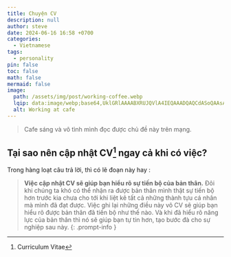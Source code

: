 ```yaml
---
title: Chuyện CV
description: null
author: steve
date: 2024-06-16 16:58 +0700
categories:
  - Vietnamese
tags:
  - personality
pin: false
toc: false
math: false
mermaid: false
image:
  path: /assets/img/post/working-coffee.webp
  lqip: data:image/webp;base64,UklGRlAAAABXRUJQVlA4IEQAAADQAQCdASoQAAsABUB8JQBYdhjmx/4AAAD+5gj0INycrxcMes0iGgV0C/UR98sMc9+e6973/8iIDqQ+igqupcu40AAAAA==
  alt: Working at cafe
---
```

> Cafe sáng và vô tình mình đọc được chủ đề này trên mạng.

## Tại sao nên cập nhật CV[^footnote] ngay cả khi có việc?

Trong hàng loạt câu trả lời, thì có lẽ đoạn này hay :

>**Việc cập nhật CV sẽ giúp bạn hiểu rõ sự tiến bộ của bản thân.**
Đôi khi chúng ta khó có thể nhận ra được bản thân mình thật sự tiến bộ hơn trước kia chưa cho tới khi liệt kê tất cả những thành tựu cá nhân mà mình đã đạt được.
Việc ghi lại những điều này vô CV sẽ giúp bạn hiểu rõ được bản thân đã tiến bộ như thế nào.
Và khi đã hiểu rõ năng lực của bản thân thì nó sẽ giúp bạn tự tin hơn, tạo bước đà cho sự nghiệp sau này.
{: .prompt-info }
 
[^footnote]: Curriculum Vitae